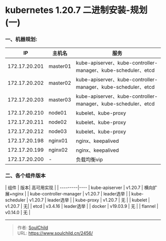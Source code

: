 # kubernetes 1.20.7 二进制安装-规划(一)

<!--more-->
### 一、机器规划: 
| IP            | 主机名   | 服务                                                          |
| ------------- | -------- | ------------------------------------------------------------ |
| 172.17.20.201 | master01 | kube-apiserver、kube-controller-manager、kube-scheduler、etcd |
| 172.17.20.202 | master02 | kube-apiserver、kube-controller-manager、kube-scheduler、etcd |
| 172.17.20.203 | master03 | kube-apiserver、kube-controller-manager、kube-scheduler、etcd |
| 172.17.20.210 | node01   | kubelet、kube-proxy                                          |
| 172.17.20.211 | node02   | kubelet、kube-proxy                                          |
| 172.17.20.212 | node03   | kubelet、kube-proxy                                          |
| 172.17.20.198 | nginx01  | nginx、keepalived                                            |
| 172.17.20.199 | nginx02  | nginx、keepalived                                            |
| 172.17.20.200 | -        | 负载均衡vip                                                   |


### 二、各个组件版本
| 组件              | 版本| 高可用实现 |
| ---------|----
| kube-apiserver          | v1.20.7 | 横向扩展+nginx |
| kube-controller-manager | v1.20.7 | leader选举 |
| kube-scheduler          | v1.20.7 | leader选举 |
| kube-proxy              | v1.20.7 | 无 |
| kubelet                 | v1.20.7 | 无|
| etcd                    | v3.4.16 | leader选举 |
| docker                  | v19.03.9 | 无 |
| flannel                 | v0.14.0 | 无 |



---

> 作者: [SoulChild](https://www.soulchild.cn)  
> URL: https://www.soulchild.cn/2456/  

